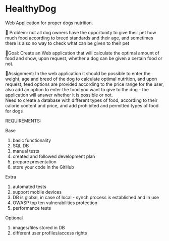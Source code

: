 # HealthyDog

Web Application for proper dogs nutrition.

🦴 Problem: not all dog owners have the opportunity to give their pet how much food according to breed standards and their age, and sometimes there is also no way to check what can be given to their pet

🦴Goal: Create an Web application that will calculate the optimal amount of food and show, upon request, whether a dog can be given a certain food or not.

🦴Assignment: In the web application it should be possible to enter the weight, age and breed of the dog to calculate optimal nutrition, and upon request, feed options are provided according to the price range for the user, 
also add an option to enter the food you want to give to the dog - the application will answer whether it is possible or not.  
Need to create a database with different types of food, according to their calorie content and price, and add prohibited and permitted types of food for dogs

REQUIREMENTS:

Base
1. basic functionality
2. SQL DB
3. manual tests
4. created and followed development plan
5. prepare presentation
6. store your code in the GitHub

Extra
1. automated tests
2. support mobile devices
3. DB is global, in case of local - synch process is established and in use
4. OWASP top ten vulnerabilities protection
5. performance tests

Optional 
1. images/files stored in DB
2. different user profiles/access rights 
